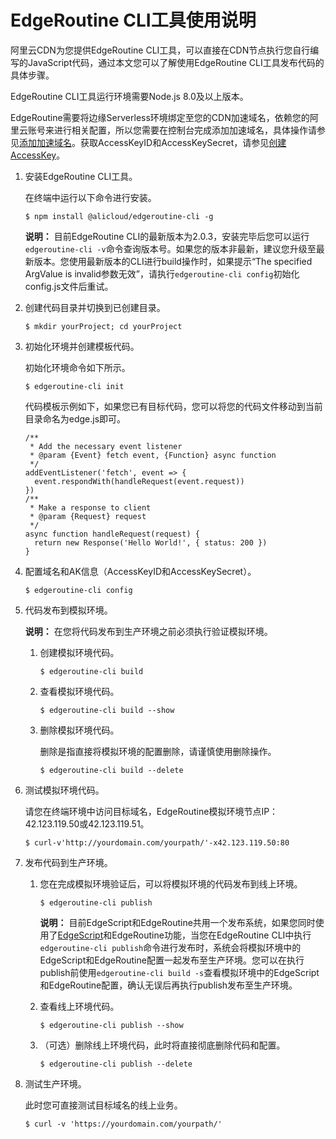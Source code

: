 # EdgeRoutine CLI工具使用说明

阿里云CDN为您提供EdgeRoutine CLI工具，可以直接在CDN节点执行您自行编写的JavaScript代码，通过本文您可以了解使用EdgeRoutine CLI工具发布代码的具体步骤。

EdgeRoutine CLI工具运行环境需要Node.js 8.0及以上版本。

EdgeRoutine需要将边缘Serverless环境绑定至您的CDN加速域名，依赖您的阿里云账号来进行相关配置，所以您需要在控制台完成添加加速域名，具体操作请参见[添加加速域名](/cn.zh-CN/快速入门/添加加速域名.md)。获取AccessKeyID和AccessKeySecret，请参见[创建AccessKey]()。

1.  安装EdgeRoutine CLI工具。

    在终端中运行以下命令进行安装。

    ```
    $ npm install @alicloud/edgeroutine-cli -g
    ```

    **说明：** 目前EdgeRoutine CLI的最新版本为2.0.3，安装完毕后您可以运行`edgeroutine-cli -v`命令查询版本号。如果您的版本非最新，建议您升级至最新版本。您使用最新版本的CLI进行build操作时，如果提示“The specified ArgValue is invalid参数无效”，请执行`edgeroutine-cli config`初始化config.js文件后重试。

2.  创建代码目录并切换到已创建目录。

    ```
    $ mkdir yourProject; cd yourProject
    ```

3.  初始化环境并创建模板代码。

    初始化环境命令如下所示。

    ```
    $ edgeroutine-cli init
    ```

    代码模板示例如下，如果您已有目标代码，您可以将您的代码文件移动到当前目录命名为edge.js即可。

    ```
    /**
     * Add the necessary event listener
     * @param {Event} fetch event, {Function} async function
     */
    addEventListener('fetch', event => {
      event.respondWith(handleRequest(event.request))
    })
    /**
     * Make a response to client
     * @param {Request} request
     */
    async function handleRequest(request) {
      return new Response('Hello World!', { status: 200 })
    }
    ```

4.  配置域名和AK信息（AccessKeyID和AccessKeySecret）。

    ```
    $ edgeroutine-cli config
    ```

5.  代码发布到模拟环境。

    **说明：** 在您将代码发布到生产环境之前必须执行验证模拟环境。

    1.  创建模拟环境代码。

        ```
        $ edgeroutine-cli build
        ```

    2.  查看模拟环境代码。

        ```
        $ edgeroutine-cli build --show
        ```

    3.  删除模拟环境代码。

        删除是指直接将模拟环境的配置删除，请谨慎使用删除操作。

        ```
        $ edgeroutine-cli build --delete
        ```

6.  测试模拟环境代码。

    请您在终端环境中访问目标域名，EdgeRoutine模拟环境节点IP：42.123.119.50或42.123.119.51。

    ```
    $ curl-v'http://yourdomain.com/yourpath/'-x42.123.119.50:80
    ```

7.  发布代码到生产环境。

    1.  您在完成模拟环境验证后，可以将模拟环境的代码发布到线上环境。

        ```
        $ edgeroutine-cli publish
        ```

        **说明：** 目前EdgeScript和EdgeRoutine共用一个发布系统，如果您同时使用了[EdgeScript](/cn.zh-CN/边缘脚本/简介/EdgeScript概述.md)和EdgeRoutine功能，当您在EdgeRoutine CLI中执行`edgeroutine-cli publish`命令进行发布时，系统会将模拟环境中的EdgeScript和EdgeRoutine配置一起发布至生产环境。您可以在执行publish前使用`edgeroutine-cli build -s`查看模拟环境中的EdgeScript和EdgeRoutine配置，确认无误后再执行publish发布至生产环境。

    2.  查看线上环境代码。

        ```
        $ edgeroutine-cli publish --show
        ```

    3.  （可选）删除线上环境代码，此时将直接彻底删除代码和配置。

        ```
        $ edgeroutine-cli publish --delete
        ```

8.  测试生产环境。

    此时您可直接测试目标域名的线上业务。

    ```
    $ curl -v 'https://yourdomain.com/yourpath/'
    ```


